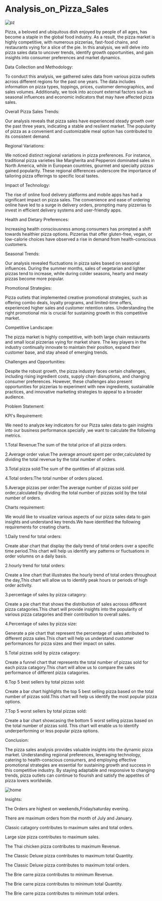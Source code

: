 # Analysis_on_Pizza_Sales

![pz](https://github.com/jnana027/Analysis-on-Pizza-Sales/assets/120124430/783cb272-e881-49e4-8648-acf3eccef472)

Pizza, a beloved and ubiquitous dish enjoyed by people of all ages, has become a staple in the global food industry. As a result, the pizza market is highly competitive, with numerous pizzerias, fast-food chains, and restaurants vying for a slice of the pie. In this analysis, we will delve into pizza sales data to uncover trends, identify growth opportunities, and gain insights into consumer preferences and market dynamics.

Data Collection and Methodology:

 To conduct this analysis, we gathered sales data from various pizza outlets across different regions for the past one years. The data includes information on pizza types, toppings, prices, customer demographics, and sales volumes. Additionally, we took into account external factors such as seasonal influences and economic indicators that may have affected pizza sales.

Overall Pizza Sales Trends:

Our analysis reveals that pizza sales have experienced steady growth over the past three years, indicating a stable and resilient market. The popularity of pizza as a convenient and customizable meal option has contributed to its consistent demand.

Regional Variations:

We noticed distinct regional variations in pizza preferences. For instance, traditional pizza varieties like Margherita and Pepperoni dominated sales in North America, while in European countries, gourmet and specialty pizzas gained popularity. These regional differences underscore the importance of tailoring pizza offerings to specific local tastes.

Impact of Technology:

The rise of online food delivery platforms and mobile apps has had a significant impact on pizza sales. The convenience and ease of ordering online have led to a surge in delivery orders, prompting many pizzerias to invest in efficient delivery systems and user-friendly apps.

Health and Dietary Preferences:

Increasing health consciousness among consumers has prompted a shift towards healthier pizza options. Pizzerias that offer gluten-free, vegan, or low-calorie choices have observed a rise in demand from health-conscious customers.

Seasonal Trends:

Our analysis revealed fluctuations in pizza sales based on seasonal influences. During the summer months, sales of vegetarian and lighter pizzas tend to increase, while during colder seasons, hearty and meaty pizzas become more popular.

Promotional Strategies:

Pizza outlets that implemented creative promotional strategies, such as offering combo deals, loyalty programs, and limited-time offers, experienced higher sales and customer retention rates. Understanding the right promotional mix is crucial for sustaining growth in this competitive market.

Competitive Landscape:

The pizza market is highly competitive, with both large chain restaurants and small local pizzerias vying for market share. The key players in the industry continually innovate to maintain their position, expand their customer base, and stay ahead of emerging trends.

Challenges and Opportunities:

Despite the robust growth, the pizza industry faces certain challenges, including rising ingredient costs, supply chain disruptions, and changing consumer preferences. However, these challenges also present opportunities for pizzerias to experiment with new ingredients, sustainable practices, and innovative marketing strategies to appeal to a broader audience.

Problem Statement:

KPI's Requirement:

We need to analyze key indicators for our Pizza sales data to gain insights into our business performance.specially ,we want to calculate the following metrics.

1.Total Revenue:The sum of the total price of all pizza orders.

2.Average order value:The average amount spent per order,calculated by dividing the total revenue by the total number of orders.

3.Total pizza sold:The sum of the quntities of all pizzas sold.

4.Total orders:The total number of orders placed.

5.Average pizzas per order:The average number of pizzas sold per order,calculated by dividing the total number of pizzas sold by the total number of orders.

Charts requirement:

We would like to visualize various aspects of our pizza sales data to gain insights and understand key trends.We have identified the following requirements for creating charts.

1.Daily trend for total orders:

Create abar chart that display the daily trend of total orders over a specific time period.This chart will help us identify any patterns or fluctuations in order volumns on a daily basis.

2.hourly trend for total orders:

Create a line chart that illustrates the hourly trend of total orders throughout the day,This chart will allow us to identify peak hours or periods of high order activity.

3.percentage of sales by pizza catagory:

Create a pie chart that shows the distribution of sales acrosss different pizza catagories.This chart will provide insights into the popularity of various pizza catagories and their contribution to overall sales.

4.Percentage of sales by pizza size:

Generate a pie chart that represent the percentage of sales attributed to different pizza sales.This chart will help us understand customer performances for pizza sizes and their impact on sales.

5.Total pizzas sold by pizza catagory:

Create a funnel chart that represents the total number of pizzas sold for each pizza catagory.This chart will allow us to compare the sales performance of different pizza catagories.

6.Top 5 best sellers by total pizzas sold:

Create a bar chart highlights the top 5 best selling pizza based on the total number of pizzas sold.This chart will help us identify the most popular pizza options.

7.Top 5 worst sellers by total pizzas sold:

Create a bar chart showcasing the bottom 5 worst selling pizzas based on the total number of pizzas sold.
This chart will enable us to identify underperforming or less popular pizza options.

Conclusion:

The pizza sales analysis provides valuable insights into the dynamic pizza market. Understanding regional preferences, leveraging technology, catering to health-conscious consumers, and employing effective promotional strategies are essential for sustaining growth and success in this competitive industry. By staying adaptable and responsive to changing trends, pizza outlets can continue to flourish and satisfy the appetites of pizza lovers worldwide.

![home](https://github.com/jnana027/Analysis-on-Pizza-Sales/assets/120124430/b1248e9d-f9e5-4f17-ae02-e82b865109af)

Insights:

The Orders are highest on weekends,Friday/saturday evening.

There are maximum orders from the month of July and January.

Classic catagory contributes to maximum sales and total orders.

Large size pizza contributes to maximum sales.

The Thai chicken pizza contributes to maximum Revenue.

The Classic Deluxe pizza contributes to maximum total Quantity.

The Classic Deluxe pizza contributes to maximum total orders.

The Brie carre pizza contributes to minimum Revenue.

The Brie carre pizza contributes to minimum total Quantity.

The Brie carre pizza contributes to minimum total orders. 




